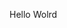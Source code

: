 Hello Wolrd


























































































































































































































































































































































































































































































































































































































